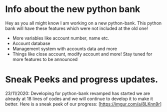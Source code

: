 # Info about the new python bank
Hey as you all might know I am working on a new python-bank. This python bank will have these features which were not included at the old one!
- More variables like account number, name etc.
- Account database
- Management system with accounts data and more
- Things like close account, modify account and more!
Stay tuned for more features to be announced
# Sneak Peeks and progress updates.
23/11/2020: Developing for python-bank revamped has started we are already at 18 lines of codes and we will continue to develop it to make it better. Here is a sneak peek of our progress:
[https://imgur.com/a/8LKnn9r]
